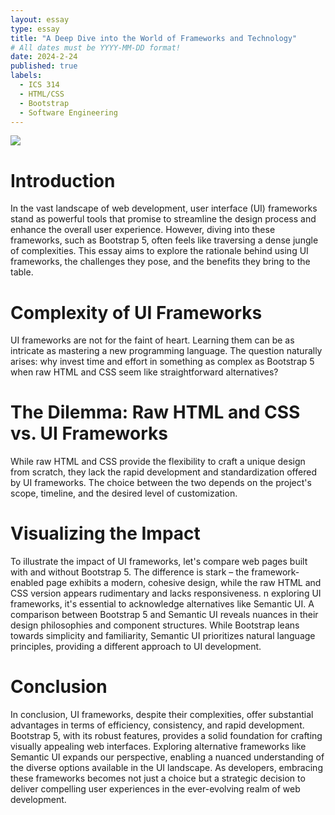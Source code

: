 ```yaml
---
layout: essay
type: essay
title: "A Deep Dive into the World of Frameworks and Technology"
# All dates must be YYYY-MM-DD format!
date: 2024-2-24
published: true
labels:
  - ICS 314
  - HTML/CSS
  - Bootstrap
  - Software Engineering
---
```


<div class="text-center p-4">
  <img src="https://opensenselabs.com/sites/default/files/styles/social_/public/2018-03/Bootstrap-opensenselabs-banner.jpg?itok=2OFk5O03" class="img-thumbnail" >
</div>

<h1>Introduction</h1>

In the vast landscape of web development, user interface (UI) frameworks stand as powerful tools that promise to streamline the design process and enhance the overall user experience. However, diving into these frameworks, such as Bootstrap 5, often feels like traversing a dense jungle of complexities. This essay aims to explore the rationale behind using UI frameworks, the challenges they pose, and the benefits they bring to the table.

<h1>Complexity of UI Frameworks</h1>

UI frameworks are not for the faint of heart. Learning them can be as intricate as mastering a new programming language. The question naturally arises: why invest time and effort in something as complex as Bootstrap 5 when raw HTML and CSS seem like straightforward alternatives?

<h1>The Dilemma: Raw HTML and CSS vs. UI Frameworks</h1>

While raw HTML and CSS provide the flexibility to craft a unique design from scratch, they lack the rapid development and standardization offered by UI frameworks. The choice between the two depends on the project's scope, timeline, and the desired level of customization.

<h1>Visualizing the Impact</h1>

To illustrate the impact of UI frameworks, let's compare web pages built with and without Bootstrap 5. The difference is stark – the framework-enabled page exhibits a modern, cohesive design, while the raw HTML and CSS version appears rudimentary and lacks responsiveness. n exploring UI frameworks, it's essential to acknowledge alternatives like Semantic UI. A comparison between Bootstrap 5 and Semantic UI reveals nuances in their design philosophies and component structures. While Bootstrap leans towards simplicity and familiarity, Semantic UI prioritizes natural language principles, providing a different approach to UI development.

<h1>Conclusion</h1>

In conclusion, UI frameworks, despite their complexities, offer substantial advantages in terms of efficiency, consistency, and rapid development. Bootstrap 5, with its robust features, provides a solid foundation for crafting visually appealing web interfaces. Exploring alternative frameworks like Semantic UI expands our perspective, enabling a nuanced understanding of the diverse options available in the UI landscape. As developers, embracing these frameworks becomes not just a choice but a strategic decision to deliver compelling user experiences in the ever-evolving realm of web development.